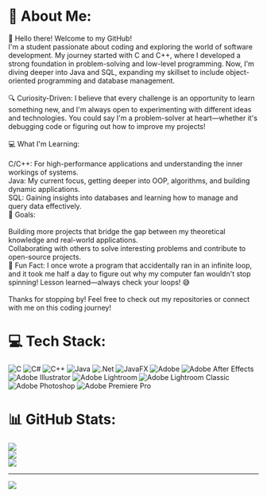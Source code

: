 # 💫 About Me:
👋 Hello there! Welcome to my GitHub!<br>I'm a student passionate about coding and exploring the world of software development. My journey started with C and C++, where I developed a strong foundation in problem-solving and low-level programming. Now, I'm diving deeper into Java and SQL, expanding my skillset to include object-oriented programming and database management.<br><br>🔍 Curiosity-Driven: I believe that every challenge is an opportunity to learn something new, and I'm always open to experimenting with different ideas and technologies. You could say I'm a problem-solver at heart—whether it's debugging code or figuring out how to improve my projects!<br><br>💻 What I'm Learning:<br><br>C/C++: For high-performance applications and understanding the inner workings of systems.<br>Java: My current focus, getting deeper into OOP, algorithms, and building dynamic applications.<br>SQL: Gaining insights into databases and learning how to manage and query data effectively.<br>🎯 Goals:<br><br>Building more projects that bridge the gap between my theoretical knowledge and real-world applications.<br>Collaborating with others to solve interesting problems and contribute to open-source projects.<br>🎉 Fun Fact: I once wrote a program that accidentally ran in an infinite loop, and it took me half a day to figure out why my computer fan wouldn't stop spinning! Lesson learned—always check your loops! 😅<br><br>Thanks for stopping by! Feel free to check out my repositories or connect with me on this coding journey!


# 💻 Tech Stack:
![C](https://img.shields.io/badge/c-%2300599C.svg?style=for-the-badge&logo=c&logoColor=white) ![C#](https://img.shields.io/badge/c%23-%23239120.svg?style=for-the-badge&logo=csharp&logoColor=white) ![C++](https://img.shields.io/badge/c++-%2300599C.svg?style=for-the-badge&logo=c%2B%2B&logoColor=white) ![Java](https://img.shields.io/badge/java-%23ED8B00.svg?style=for-the-badge&logo=openjdk&logoColor=white) ![.Net](https://img.shields.io/badge/.NET-5C2D91?style=for-the-badge&logo=.net&logoColor=white) ![JavaFX](https://img.shields.io/badge/javafx-%23FF0000.svg?style=for-the-badge&logo=javafx&logoColor=white) ![Adobe](https://img.shields.io/badge/adobe-%23FF0000.svg?style=for-the-badge&logo=adobe&logoColor=white) ![Adobe After Effects](https://img.shields.io/badge/Adobe%20After%20Effects-9999FF.svg?style=for-the-badge&logo=Adobe%20After%20Effects&logoColor=white) ![Adobe Illustrator](https://img.shields.io/badge/adobe%20illustrator-%23FF9A00.svg?style=for-the-badge&logo=adobe%20illustrator&logoColor=white) ![Adobe Lightroom](https://img.shields.io/badge/Adobe%20Lightroom-31A8FF.svg?style=for-the-badge&logo=Adobe%20Lightroom&logoColor=white) ![Adobe Lightroom Classic](https://img.shields.io/badge/Adobe%20Lightroom%20Classic-31A8FF.svg?style=for-the-badge&logo=Adobe%20Lightroom%20Classic&logoColor=white) ![Adobe Photoshop](https://img.shields.io/badge/adobe%20photoshop-%2331A8FF.svg?style=for-the-badge&logo=adobe%20photoshop&logoColor=white) ![Adobe Premiere Pro](https://img.shields.io/badge/Adobe%20Premiere%20Pro-9999FF.svg?style=for-the-badge&logo=Adobe%20Premiere%20Pro&logoColor=white)
# 📊 GitHub Stats:
![](https://github-readme-stats.vercel.app/api?username=Benithehun&theme=dark&hide_border=false&include_all_commits=false&count_private=false)<br/>
![](https://github-readme-streak-stats.herokuapp.com/?user=Benithehun&theme=dark&hide_border=false)<br/>
![](https://github-readme-stats.vercel.app/api/top-langs/?username=Benithehun&theme=dark&hide_border=false&include_all_commits=false&count_private=false&layout=compact)

---
[![](https://visitcount.itsvg.in/api?id=Benithehun&icon=0&color=0)](https://visitcount.itsvg.in)

<!-- Proudly created with GPRM ( https://gprm.itsvg.in ) -->